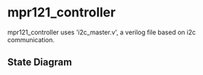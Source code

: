 # mpr121_controller
mpr121_controller uses 'i2c_master.v', a verilog file based on i2c communication.

## State Diagram
